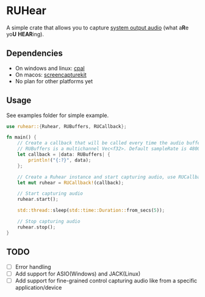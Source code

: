 # RUHear
A simple crate that allows you to capture <ins>system output audio</ins> (what a**R**e yo**U** **HEAR**ing).

## Dependencies
- On windows and linux: [cpal](https://crates.io/crates/cpal)
- On macos: [screencapturekit](https://crates.io/crates/screencapturekit)
- No plan for other platforms yet

## Usage
See examples folder for simple example.
```rust
use ruhear::{Ruhear, RUBuffers, RUCallback};

fn main() {
    // Create a callback that will be called every time the audio buffers are ready
    // RUBuffers is a multichannel Vec<f32>. Default sampleRate is 48000Hz on Windows and macOS and 44100Hz on Linux.
    let callback = |data: RUBuffers| {
        println!("{:?}", data);
    };

    // Create a Ruhear instance and start capturing audio, use RUCallback! macro to create a thread-safe callback
    let mut ruhear = RUCallback!(callback);

    // Start capturing audio
    ruhear.start();

    std::thread::sleep(std::time::Duration::from_secs(5));

    // Stop capturing audio
    ruhear.stop();
}
```

## TODO
- [ ] Error handling
- [ ] Add support for ASIO(Windows) and JACK(Linux)
- [ ] Add support for fine-grained control capturing audio like from a specific application/device